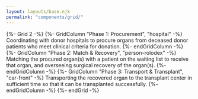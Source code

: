 ```yaml
---
layout: layouts/base.njk
permalink: "components/grid/"
---
```


{%- Grid 2 -%}
  {%- GridColumn "Phase 1: Procurement", "hospital" -%}
    Coordinating with donor hospitals to procure organs from deceased donor patients who meet clinical criteria for donation.
  {%- endGridColumn -%}
  {%- GridColumn "Phase 2: Match & Recovery", "person-rolodex" -%}
    Matching the procured organ(s) with a patient on the waiting list to receive that organ, and overseeing surgical recovery of the organ(s).
  {%- endGridColumn -%}
  {%- GridColumn "Phase 3: Transport & Transplant", "car-front" -%}
    Transporting the recovered organ to the transplant center in sufficient time so that it can be transplanted successfully.
  {%- endGridColumn -%}
{%- endGrid -%}
